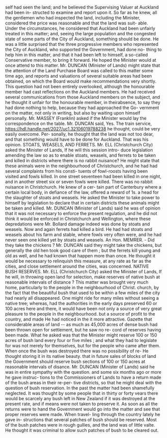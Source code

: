 self had seen the land; and he believed the Supervising Valuer at Auckland had been in- structed to examine and report upon it. So far as he knew, all the gentlemen who had inspected the land, including the Minister, considered the price was reasonable and that the land was suit- able. Under the circumstances, he considered that Auckland had been unfairly treated in this matter; and, seeing the large population and the congested state of some parts of the City of Auckland, something should be done. He was a little surprised that the three progressive members who represented the City of Auckland, who supported the Government, had done no- thing to help him in this matter, and that it had been left to himself, a so-called Conservative member, to bring it forward. He hoped the Minister would at once attend to this matter. Mr. DUNCAN (Minister of Lands) might state that the attention of the Land Purchase Board was called to this matter some time ago, and reports and valuations of several suitable areas had been obtained, on which the Board would make recommendations very shortly. This question had not been entirely overlooked, although the honourable member had cast reflections on the Auckland members. He had received several communications from those Auckland members on the subject, and he thought it unfair for the honourable member, in theirabsence, to say they had done nothing to help, because they had approached the Go- vernment on the matter, not only in writing, but also by waiting upon himself personally. Mr. MASSEY (Franklin) asked if the Minister would lay the correspondence on the table. Mr. DUNCAN said, Yes. The train service, https://hdl.handle.net/2027/uc1.32106019788238 he thought, could be very easily overcome. Per- sonally, he thought that the land was not too dear, and that something would have to be done for Auckland. That was his opinion. STOATS, WEASELS, AND FERRETS. Mr. ELL (Christchurch City) asked the Minister of Lands, If he will this session intro- duce legislation amending the law so as to enable stoats, weasels, and ferrets to be taken and killed in districts where there is no rabbit nuisance? He might state that these animals were in the neighbourhood of Christchurch, and he had had several complaints from his consti- tuents of fowl-roosts having been visited and fowls killed. In one street seventeen had been killed in one night, and in another street six or seven fowls were killed. There was no rabbit nuisance in Christchurch. He knew of a cer- tain part of Canterbury where a certain local body, in defiance of the law, offered a reward of 1s. a head for the slaughter of stoats and weasels. He asked the Minister to take power to himself by legislation to declare that in certain districts these animals might be taken and killed. Mr. DUNCAN (Minister of Lands) said he was of opinion that it was not necessary to enforce the present regulation, and he did not think it would be enforced in Christchurch and Wellington, where these depredations were Mr. Bollard damage indeed was done by stoats and weasels. Now and again ferrets had killed a bird. He had had stoats and weasels about his farm and stable, where fowls very often were, and he had never seen one killed yet by stoats and weasels. An Hon. MEMRER. - Did they take the chickens ? Mr. DUNCAN said they might take the chickens, but generally the old hen took good care of them ; but the ferrets kill young and old as well, and he had known that happen more than once. He thought it would be necessary to relinquish this measure, at any rate as far as the cities, and close settlement around the cities, was concerned. NATIVE BUSH RESERVES. Mr. ELL (Christchurch City) asked the Minister of Lands, If he will, in throwing open land for selection, make reserves of native bush at reasonable intervals of distance ? This matter was brought very much home, particularly to the people in the neighbourhood of Christ. church, by the fact that the beautiful bush that used to be within a few miles of the city had nearly all disappeared. One might ride for many miles without seeing a native tree; whereas, had the authorities in the early days preserved 60 or 100 acres here and there, it would have been not only a source of very great pleasure to the people in the neighbourhood. but a source of profit to the country, and made He had noticed in the it more attractive. Gazette that considerable areas of land -- as much as 45,000 acres of dense bush had been thrown open for settlement, but he saw no re- cord of reserves having been made. What he asked was that the Minister might reserve 100 or 150 acres of bush land every four or five miles ; and what they had to legislate for was not merely for themselves, but for the people who came after them. When once the bush was destroyed there was no possibility of re- He thought storing it in its native beauty. that in future sales of blocks of land the Government should reserve bush sections of 100 or 150 acres at reasonable intervals of disance. Mr. DUNCAN (Minister of Lands) said he was in entire sympathy with the question. and some six months ago or more he gave instruc- tions to the Commissioners of Lands to have a return made of the bush areas in their re-per- tive districts, so that he might deal with the question of bush reservation. In the past the matter had been shamefully neglected. It was thought by some people that in thirty or forty vears there would be scarcely any bush left in New Zealand if it was destroyed at the present rate, and if means were not taken to preserve it. As soon as all the returns were to hand the Government would go into the matter and see that proper reserves were made. When travel- ling through the country lately he gave in- structions that several patches of bush should be reserved. Most of the bush patches were in rough gullies, and the land was of little valte. He thought it was criminal to allow such patches of bush to be cleared out. 